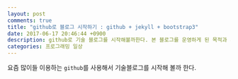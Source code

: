 ```yaml
---
layout: post
comments: true
title: "github로 블로그 시작하기 : github + jekyll + bootstrap3"
date: 2017-06-17 20:46:44 +0900
description: github로 기술 블로그를 시작해볼까한다. 본 블로그를 운영하게 된 목적과 개발과정등을 간단하게 요약해본다.
categories: 프로그래밍 일상
---
```

요즘 많이들 이용하는 `github`를 사용해서 기술블로그를 시작해 볼까 한다.
